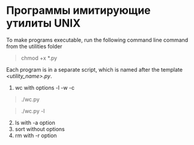 # Программы имитирующие утилиты UNIX 


To make programs executable, run the following command line command from the utilities folder

> chmod +x *.py


Each program is in a separate script, which is named after the template *<utility_name>.py*.


1. wc with options -l -w -c


> ./wc.py <path to file>

> ./wc.py -l <path to file>


2. ls with -a option
3. sort without options
4. rm with -r option
